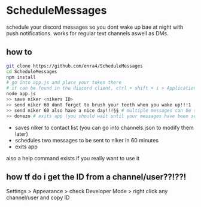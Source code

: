 # ScheduleMessages

schedule your discord messages so you dont wake up bae at night with push notifications.
works for regular text channels aswell as DMs.

## how to

```sh
git clone https://github.com/enra4/ScheduleMessages
cd ScheduleMessages
npm install
# go into app.js and place your token there
# it can be found in the discord client, ctrl + shift + i > Application > Local Storage
node app.js
>> save niker <nikers ID>
>> send niker 60 dont forget to brush your teeth when you wake up!!!1
>> send niker 60 also have a nice day!!!§§ # multiple messages can be scheduled
>> donezo # exits app (you should wait until your messages have been sent though..)
```

* saves niker to contact list (you can go into channels.json to modify them later)
* schedules two messages to be sent to niker in 60 minutes
* exits app

also a help command exists if you really want to use it

## how tf do i get the ID from a channel/user??!??!

Settings > Appearance > check Developer Mode > right click any channel/user and copy ID
